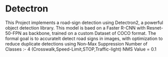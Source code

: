 # Detectron

This Project implements a road-sign detection using Detectron2, a powerful object detection library. This model is baed on a Faster R-CNN with Resnet-50-FPN as backbone,
trained on a custom Dataset of COCO format. The formal goal is to accuratelt detect road signs in images, with optimization to reduce duplicate detections using Non-Max Suppression
Number of Classes :- 4 (Crosswalk,Speed-Limit,STOP,Traffic-light)
NMS Value = 0.1
